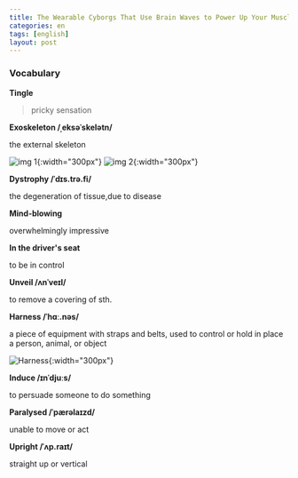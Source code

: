 ```yaml
---
title: The Wearable Cyborgs That Use Brain Waves to Power Up Your Muscles
categories: en
tags: [english]
layout: post
---
```


### Vocabulary

**Tingle**

> pricky sensation

**Exoskeleton /ˌeksəˈskelətn/**

the external skeleton 

![img 1](https://cdn.cnn.com/cnnnext/dam/assets/191004105331-02-paralyzed-man-robotic-suit-exlarge-169.jpg){:width="300px"}
![img 2](https://upload.wikimedia.org/wikipedia/commons/7/7d/Dragonfly-nymph-exoskeleton.jpg){:width="300px"}

**Dystrophy /ˈdɪs.trə.fi/**

the degeneration of tissue,due to disease

**Mind-blowing**

overwhelmingly impressive

**In the driver's seat**

to be in control

**Unveil /ʌnˈveɪl/**

to remove a covering of sth. 

**Harness /ˈhɑː.nəs/**

a piece of equipment with straps and belts, used to control or hold in place a person, animal, or object

![Harness](https://newcastlebeach.org/images/harness-4.png){:width="300px"}

**Induce /ɪnˈdjuːs/**

to persuade someone to do something

**Paralysed /ˈpærəlaɪzd/**

unable to move or act

**Upright /ˈʌp.raɪt/**

straight up or vertical
